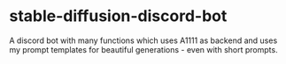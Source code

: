 # stable-diffusion-discord-bot
A discord bot with many functions which uses A1111 as backend and uses my prompt templates for beautiful generations - even with short prompts.
